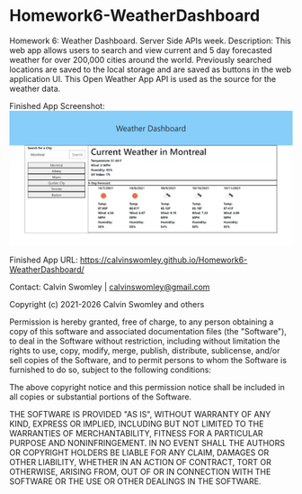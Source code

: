 # Homework6-WeatherDashboard
Homework 6: Weather Dashboard. Server Side APIs week.
Description: This web app allows users to search and view current and 5 day forecasted weather for over 200,000 cities around the world. Previously searched locations are saved to the local storage and are saved as buttons in the web application UI. This Open Weather App API is used as the source for the weather data.

Finished App Screenshot: ![Finished Weather Dashboard application screenshot](./assets/Finished_App_Screenshot.JPG)

Finished App URL: https://calvinswomley.github.io/Homework6-WeatherDashboard/

Contact: Calvin Swomley | calvinswomley@gmail.com

Copyright (c) 2021-2026 Calvin Swomley and others

Permission is hereby granted, free of charge, to any person obtaining
a copy of this software and associated documentation files (the
"Software"), to deal in the Software without restriction, including
without limitation the rights to use, copy, modify, merge, publish,
distribute, sublicense, and/or sell copies of the Software, and to
permit persons to whom the Software is furnished to do so, subject to
the following conditions:

The above copyright notice and this permission notice shall be
included in all copies or substantial portions of the Software.

THE SOFTWARE IS PROVIDED "AS IS", WITHOUT WARRANTY OF ANY KIND,
EXPRESS OR IMPLIED, INCLUDING BUT NOT LIMITED TO THE WARRANTIES OF
MERCHANTABILITY, FITNESS FOR A PARTICULAR PURPOSE AND
NONINFRINGEMENT. IN NO EVENT SHALL THE AUTHORS OR COPYRIGHT HOLDERS BE
LIABLE FOR ANY CLAIM, DAMAGES OR OTHER LIABILITY, WHETHER IN AN ACTION
OF CONTRACT, TORT OR OTHERWISE, ARISING FROM, OUT OF OR IN CONNECTION
WITH THE SOFTWARE OR THE USE OR OTHER DEALINGS IN THE SOFTWARE.
